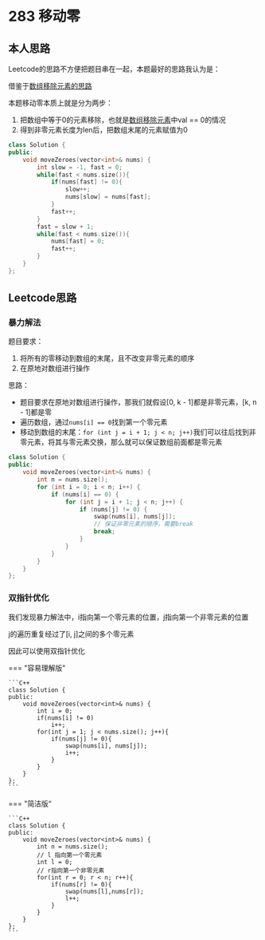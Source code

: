 # 283 移动零

## 本人思路

Leetcode的思路不方便把题目串在一起，本题最好的思路我认为是：

借鉴于[数组移除元素的思路](./27%20移除元素.md)

本题移动零本质上就是分为两步：

1. 把数组中等于0的元素移除，也就是[数组移除元素](./27%20移除元素.md)中val == 0的情况
2. 得到非零元素长度为len后，把数组末尾的元素赋值为0

```C++
class Solution {
public:
    void moveZeroes(vector<int>& nums) {
        int slow = -1, fast = 0;
        while(fast < nums.size()){
            if(nums[fast] != 0){
                slow++;
                nums[slow] = nums[fast];
            }
            fast++;
        }
        fast = slow + 1;
        while(fast < nums.size()){
            nums[fast] = 0;
            fast++;
        }
    }
};
```

## Leetcode思路

### 暴力解法

题目要求：

1. 将所有的零移动到数组的末尾，且不改变非零元素的顺序
2. 在原地对数组进行操作

思路：

- 题目要求在原地对数组进行操作，那我们就假设[0, k - 1]都是非零元素，[k, n - 1]都是零
- 遍历数组，通过`nums[i] == 0`找到第一个零元素
- 移动到数组的末尾：`for (int j = i + 1; j < n; j++)`我们可以往后找到非零元素，将其与零元素交换，那么就可以保证数组前面都是零元素

```C++
class Solution {
public:
    void moveZeroes(vector<int>& nums) {
        int n = nums.size();
        for (int i = 0; i < n; i++) {
            if (nums[i] == 0) {
                for (int j = i + 1; j < n; j++) {
                    if (nums[j] != 0) {
                        swap(nums[i], nums[j]);
                        // 保证非零元素的顺序，需要break
                        break;
                    }
                }
            }
        }
    }
};
```

### 双指针优化

我们发现暴力解法中，i指向第一个零元素的位置，j指向第一个非零元素的位置

j的遍历重复经过了[i, j]之间的多个零元素

因此可以使用双指针优化

=== "容易理解版"

    ```C++
    class Solution {
    public:
        void moveZeroes(vector<int>& nums) {
            int i = 0;
            if(nums[i] != 0)
                i++;
            for(int j = 1; j < nums.size(); j++){
                if(nums[j] != 0){
                    swap(nums[i], nums[j]);
                    i++;
                }
            }
        }
    };
    ```

=== "简洁版“

    ```C++
    class Solution {
    public:
        void moveZeroes(vector<int>& nums) {
            int n = nums.size();
            // l 指向第一个零元素
            int l = 0;
            // r指向第一个非零元素
            for(int r = 0; r < n; r++){
                if(nums[r] != 0){
                    swap(nums[l],nums[r]);
                    l++;
                }
            }
        }
    };
    ```


